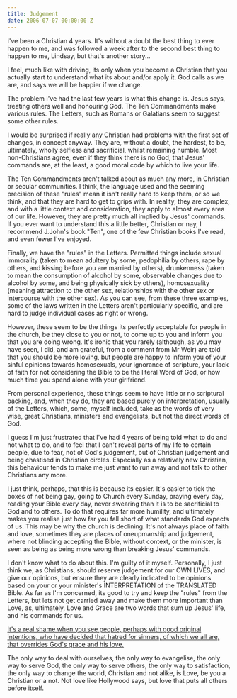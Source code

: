 ```yaml
---
title: Judgement
date: 2006-07-07 00:00:00 Z
---
```


I've been a Christian 4 years. It's without a doubt the best thing to ever happen to me, and was followed a week after to the second best thing to happen to me, Lindsay, but that's another story...

I feel, much like with driving, its only when you become a Christian that you actually start to understand what its about and/or apply it. God calls as we are, and says we will be happier if we change.

The problem I've had the last few years is what this change is. Jesus says, treating others well and honouring God. The Ten Commandments make various rules. The Letters, such as Romans or Galatians seem to suggest some other rules.

I would be surprised if really any Christian had problems with the first set of changes, in concept anyway. They are, without a doubt, the hardest, to be, ultimately, wholly selfless and sacrificial, whilst remaining humble. Most non-Christians agree, even if they think there is no God, that Jesus' commands are, at the least, a good moral code by which to live your life.

The Ten Commandments aren't talked about as much any more, in Christian or secular communities. I think, the language used and the seeming precision of these "rules" mean it isn't really hard to keep them, or so we think, and that they are hard to get to grips with. In reality, they are complex, and with a little context and consideration, they apply to almost every area of our life. However, they are pretty much all implied by Jesus' commands. If you ever want to understand this a little better, Christian or nay, I recommend J.John's book "Ten", one of the few Christian books I've read, and even fewer I've enjoyed.

Finally, we have the "rules" in the Letters. Permitted things include sexual immorality (taken to mean adultery by some, pedophilia by others, rape by others, and kissing before you are married by others), drunkenness (taken to mean the consumption of alcohol by some, observable changes due to alcohol by some, and being physically sick by others), homosexuality (meaning attraction to the other sex, relationships with the other sex or intercourse with the other sex). As you can see, from these three examples, some of the laws written in the Letters aren't particularly specific, and are hard to judge individual cases as right or wrong.

However, these seem to be the things its perfectly acceptable for people in the church, be they close to you or not, to come up to you and inform you that you are doing wrong. It's ironic that you rarely (although, as you may have seen, I did, and am grateful, from a comment from Mr Weir) are told that you should be more loving, but people are happy to inform you of your sinful opinions towards homosexuals, your ignorance of scripture, your lack of faith for not considering the Bible to be the literal Word of God, or how much time you spend alone with your girlfriend.

From personal experience, these things seem to have little or no scriptural backing, and, when they do, they are based purely on interpretation, usually of the Letters, which, some, myself included, take as the words of very wise, great Christians, ministers and evangelists, but not the direct words of God.

I guess I'm just frustrated that I've had 4 years of being told what to do and not what to do, and to feel that I can't reveal parts of my life to certain people, due to fear, not of God's judgement, but of Christian judgement and being chastised in Christian circles. Especially as a relatively new Christian, this behaviour tends to make me just want to run away and not talk to other Christians any more.

I just think, perhaps, that this is because its easier. It's easier to tick the boxes of not being gay, going to Church every Sunday, praying every day, reading your Bible every day, never swearing than it is to be sacrificial to God and to others. To do that requires far more humility, and ultimately makes you realise just how far you fall short of what standards God expects of us. This may be why the church is declining. It's not always place of faith and love, sometimes they are places of oneupmanship and judgement, where not blinding accepting the Bible, without context, or the minister, is seen as being as being more wrong than breaking Jesus' commands.

I don't know what to do about this. I'm guilty of it myself. Personally, I just think we, as Christians, should reserve judgement for our OWN LIVES, and give our opinions, but ensure they are clearly indicated to be opinions based on your or your minister's INTERPRETATION of the TRANSLATED Bible. As far as I'm concerned, its good to try and keep the "rules" from the Letters, but lets not get carried away and make them more important than Love, as, ultimately, Love and Grace are two words that sum up Jesus' life, and his commands for us.

[It's a real shame when you see people, perhaps with good original intentions, who have decided that hatred for sinners, of which we all are, that overrides God's grace and his love. ](http://en.wikipedia.org/wiki/Westboro_Baptist_Church)

The only way to deal with ourselves, the only way to evangelise, the only way to serve God, the only way to serve others, the only way to satisfaction, the only way to change the world, Christian and not alike, is Love, be you a Christian or a not. Not love like Hollywood says, but love that puts all others before itself.
